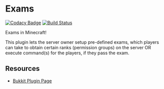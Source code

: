 Exams
======

[![Codacy Badge](https://api.codacy.com/project/badge/Grade/389049e7eb8a471d84306765144d665b)](https://app.codacy.com/app/DogOnFire/Exams?utm_source=github.com&utm_medium=referral&utm_content=DogOnFire/Exams&utm_campaign=Badge_Grade_Dashboard)
[![Build Status](https://travis-ci.com/DogOnFire/Exams.svg?branch=master)](https://travis-ci.com/DogOnFire/Exams)

Exams in Minecraft!

This plugin lets the server owner setup pre-defined exams, which players can take to obtain certain ranks (permission groups) on the server OR execute command(s) for the players, if they pass the exam.

## Resources

*   [Bukkit Plugin Page](https://dev.bukkit.org/bukkit-plugins/exams/)
